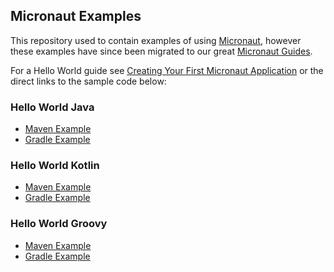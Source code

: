 ## Micronaut Examples

This repository used to contain examples of using [Micronaut](http://micronaut.io), however these examples have since been migrated to our great [Micronaut Guides](https://guides.micronaut.io).

For a Hello World guide see [Creating Your First Micronaut Application](https://guides.micronaut.io/latest/creating-your-first-micronaut-app.html) or the direct links to the sample code below:

### Hello World Java

* [Maven Example](https://guides.micronaut.io/latest/creating-your-first-micronaut-app-maven-java.zip)
* [Gradle Example](https://guides.micronaut.io/latest/creating-your-first-micronaut-app-gradle-java.zip)

### Hello World Kotlin

* [Maven Example](https://guides.micronaut.io/latest/creating-your-first-micronaut-app-maven-kotlin.zip)
* [Gradle Example](https://guides.micronaut.io/latest/creating-your-first-micronaut-app-gradle-kotlin.zip)

### Hello World Groovy

* [Maven Example](https://guides.micronaut.io/latest/creating-your-first-micronaut-app-maven-groovy.zip)
* [Gradle Example](https://guides.micronaut.io/latest/creating-your-first-micronaut-app-gradle-groovy.zip)

